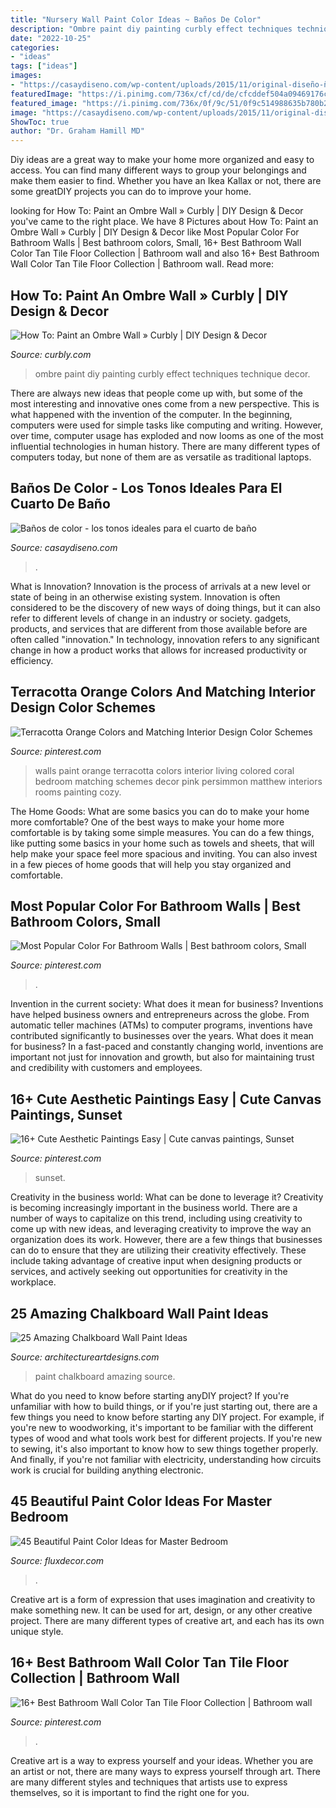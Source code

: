 ```yaml
---
title: "Nursery Wall Paint Color Ideas ~ Baños De Color"
description: "Ombre paint diy painting curbly effect techniques technique decor"
date: "2022-10-25"
categories:
- "ideas"
tags: ["ideas"]
images:
- "https://casaydiseno.com/wp-content/uploads/2015/11/original-diseño-ñ´baño-´color.jpeg"
featuredImage: "https://i.pinimg.com/736x/cf/cd/de/cfcddef504a09469176c93f3b31c53e8.jpg"
featured_image: "https://i.pinimg.com/736x/0f/9c/51/0f9c514988635b780b270d542c434202--cozy-living-rooms-living-room-walls.jpg"
image: "https://casaydiseno.com/wp-content/uploads/2015/11/original-diseño-ñ´baño-´color.jpeg"
ShowToc: true
author: "Dr. Graham Hamill MD"
---
```



Diy ideas are a great way to make your home more organized and easy to access. You can find many different ways to group your belongings and make them easier to find. Whether you have an Ikea Kallax or not, there are some greatDIY projects you can do to improve your home.

	

		
looking for How To: Paint an Ombre Wall » Curbly | DIY Design &amp; Decor you've came to the right place. We have 8 Pictures about How To: Paint an Ombre Wall » Curbly | DIY Design &amp; Decor like Most Popular Color For Bathroom Walls | Best bathroom colors, Small, 16+ Best Bathroom Wall Color Tan Tile Floor Collection | Bathroom wall and also 16+ Best Bathroom Wall Color Tan Tile Floor Collection | Bathroom wall. Read more:
		
    
## How To: Paint An Ombre Wall » Curbly | DIY Design &amp; Decor

<img loading=lazy src="http://assets.curbly.com/photos/0000/0017/1944/Screen_Shot_2014-06-20_at_7.37.21_AM_large_jpg.jpg?1403267878" onerror="this.onerror=null;this.src='https://tse4.mm.bing.net/th?id=OIP.o8Bh_Z7XvmWui1xNYYqftgAAAA&amp;pid=15.1';" alt="How To: Paint an Ombre Wall » Curbly | DIY Design &amp; Decor">

_Source: curbly.com_

>ombre paint diy painting curbly effect techniques technique decor. 

	

There are always new ideas that people come up with, but some of the most interesting and innovative ones come from a new perspective. This is what happened with the invention of the computer. In the beginning, computers were used for simple tasks like computing and writing. However, over time, computer usage has exploded and now looms as one of the most influential technologies in human history. There are many different types of computers today, but none of them are as versatile as traditional laptops.

    
## Baños De Color - Los Tonos Ideales Para El Cuarto De Baño

<img loading=lazy src="https://casaydiseno.com/wp-content/uploads/2015/11/original-diseño-ñ´baño-´color.jpeg" onerror="this.onerror=null;this.src='https://tse2.mm.bing.net/th?id=OIP.kKWGyqzorAh3ge8C4jdnxgHaJ3&amp;pid=15.1';" alt="Baños de color - los tonos ideales para el cuarto de baño">

_Source: casaydiseno.com_

>. 

	

What is Innovation?
Innovation is the process of arrivals at a new level or state of being in an otherwise existing system. Innovation is often considered to be the discovery of new ways of doing things, but it can also refer to different levels of change in an industry or society. gadgets, products, and services that are different from those available before are often called "innovation." In technology, innovation refers to any significant change in how a product works that allows for increased productivity or efficiency.

    
## Terracotta Orange Colors And Matching Interior Design Color Schemes

<img loading=lazy src="https://i.pinimg.com/736x/0f/9c/51/0f9c514988635b780b270d542c434202--cozy-living-rooms-living-room-walls.jpg" onerror="this.onerror=null;this.src='https://tse3.mm.bing.net/th?id=OIP.9Df-_8s6nJx0gEFuSEoOjgAAAA&amp;pid=15.1';" alt="Terracotta Orange Colors and Matching Interior Design Color Schemes">

_Source: pinterest.com_

>walls paint orange terracotta colors interior living colored coral bedroom matching schemes decor pink persimmon matthew interiors rooms painting cozy. 

	

The Home Goods: What are some basics you can do to make your home more comfortable?
One of the best ways to make your home more comfortable is by taking some simple measures. You can do a few things, like putting some basics in your home such as towels and sheets, that will help make your space feel more spacious and inviting. You can also invest in a few pieces of home goods that will help you stay organized and comfortable.

    
## Most Popular Color For Bathroom Walls | Best Bathroom Colors, Small

<img loading=lazy src="https://i.pinimg.com/736x/ac/e0/74/ace074d1087a9e645d0c37ef4cd1d126.jpg" onerror="this.onerror=null;this.src='https://tse1.mm.bing.net/th?id=OIP.F5r1loEMfTjyU2NNeAdExAHaLE&amp;pid=15.1';" alt="Most Popular Color For Bathroom Walls | Best bathroom colors, Small">

_Source: pinterest.com_

>. 

	

Invention in the current society: What does it mean for business?
Inventions have helped business owners and entrepreneurs across the globe. From automatic teller machines (ATMs) to computer programs, inventions have contributed significantly to businesses over the years. What does it mean for business? In a fast-paced and constantly changing world, inventions are important not just for innovation and growth, but also for maintaining trust and credibility with customers and employees.

    
## 16+ Cute Aesthetic Paintings Easy | Cute Canvas Paintings, Sunset

<img loading=lazy src="https://i.pinimg.com/736x/cf/cd/de/cfcddef504a09469176c93f3b31c53e8.jpg" onerror="this.onerror=null;this.src='https://tse2.mm.bing.net/th?id=OIP.5QDCSc9gxblq3kiY05dUCAHaKE&amp;pid=15.1';" alt="16+ Cute Aesthetic Paintings Easy | Cute canvas paintings, Sunset">

_Source: pinterest.com_

>sunset. 

	

Creativity in the business world: What can be done to leverage it?
Creativity is becoming increasingly important in the business world. There are a number of ways to capitalize on this trend, including using creativity to come up with new ideas, and leveraging creativity to improve the way an organization does its work. However, there are a few things that businesses can do to ensure that they are utilizing their creativity effectively. These include taking advantage of creative input when designing products or services, and actively seeking out opportunities for creativity in the workplace.

    
## 25 Amazing Chalkboard Wall Paint Ideas

<img loading=lazy src="https://www.architectureartdesigns.com/wp-content/uploads/2013/06/129.jpg" onerror="this.onerror=null;this.src='https://tse4.mm.bing.net/th?id=OIP.-i1CXyWEDLKnsKEnnjA7fgHaKT&amp;pid=15.1';" alt="25 Amazing Chalkboard Wall Paint Ideas">

_Source: architectureartdesigns.com_

>paint chalkboard amazing source. 

	

What do you need to know before starting anyDIY project?
If you're unfamiliar with how to build things, or if you're just starting out, there are a few things you need to know before starting any DIY project. For example, if you're new to woodworking, it's important to be familiar with the different types of wood and what tools work best for different projects. If you're new to sewing, it's also important to know how to sew things together properly. And finally, if you're not familiar with electricity, understanding how circuits work is crucial for building anything electronic.

    
## 45 Beautiful Paint Color Ideas For Master Bedroom

<img loading=lazy src="https://fluxdecor.com/wp-content/uploads/2015/05/master-bedroom-painting/25-master-bedroom-painting-ideas.jpg" onerror="this.onerror=null;this.src='https://tse1.mm.bing.net/th?id=OIP.XOwadQMYjtFOTufYBzpgJQHaKo&amp;pid=15.1';" alt="45 Beautiful Paint Color Ideas for Master Bedroom">

_Source: fluxdecor.com_

>. 

	

Creative art is a form of expression that uses imagination and creativity to make something new. It can be used for art, design, or any other creative project. There are many different types of creative art, and each has its own unique style.

    
## 16+ Best Bathroom Wall Color Tan Tile Floor Collection | Bathroom Wall

<img loading=lazy src="https://i.pinimg.com/736x/cb/6d/bd/cb6dbd7a23abce132c3e21d42051b8b4.jpg" onerror="this.onerror=null;this.src='https://tse1.mm.bing.net/th?id=OIP.O0iacDxxQQTMVcGz3x1oRAHaLH&amp;pid=15.1';" alt="16+ Best Bathroom Wall Color Tan Tile Floor Collection | Bathroom wall">

_Source: pinterest.com_

>. 

	

Creative art is a way to express yourself and your ideas. Whether you are an artist or not, there are many ways to express yourself through art. There are many different styles and techniques that artists use to express themselves, so it is important to find the right one for you.

